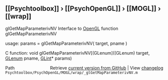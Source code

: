 ## [[Psychtoolbox]] &#8250; [[PsychOpenGL]] &#8250; [[MOGL]] &#8250; [[wrap]]

glGetMapParameterivNV  Interface to [OpenGL](OpenGL) function glGetMapParameterivNV  
  
usage:  params = glGetMapParameterivNV( target, pname )  
  
C function:  void glGetMapParameterivNV[(GLenum]((GLenum) target, [GLenum](GLenum) pname, [GLint](GLint)\* params)  




<div class="code_header" style="text-align:right;">
  <span style="float:left;">Path&nbsp;&nbsp;</span> <span class="counter">Retrieve <a href=
  "https://raw.github.com/Psychtoolbox-3/Psychtoolbox-3/beta/Psychtoolbox/PsychOpenGL/MOGL/wrap/_glGetMapParameterivNV.m">current version from GitHub</a> | View <a href=
  "https://github.com/Psychtoolbox-3/Psychtoolbox-3/commits/beta/Psychtoolbox/PsychOpenGL/MOGL/wrap/_glGetMapParameterivNV.m">changelog</a></span>
</div>
<div class="code">
  <code>Psychtoolbox/PsychOpenGL/MOGL/wrap/_glGetMapParameterivNV.m</code>
</div>

